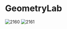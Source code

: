 # GeometryLab

![2160](https://github.com/ItsNikolor/GeometryLab/assets/55848097/dbc1f0b6-3f8a-4d6d-83c6-e0b9ee8bbe8a)
![2161](https://github.com/ItsNikolor/GeometryLab/assets/55848097/0b1fac43-1d67-4c7f-aae4-b7397efa3678)
